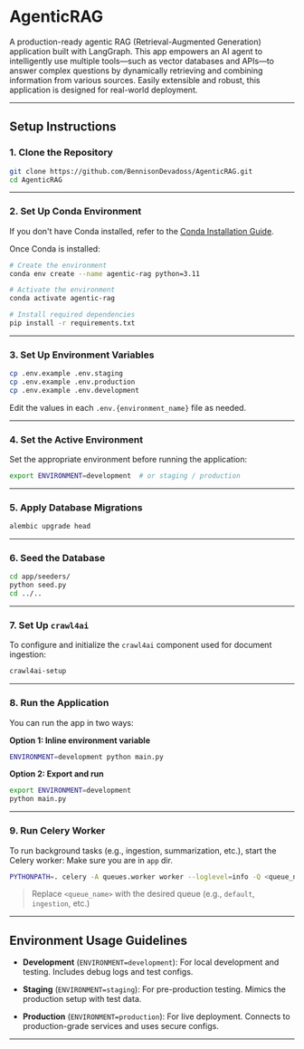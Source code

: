 # AgenticRAG

A production-ready agentic RAG (Retrieval-Augmented Generation) application built with LangGraph. This app empowers an AI agent to intelligently use multiple tools—such as vector databases and APIs—to answer complex questions by dynamically retrieving and combining information from various sources. Easily extensible and robust, this application is designed for real-world deployment.

---

## Setup Instructions

### 1. Clone the Repository

```bash
git clone https://github.com/BennisonDevadoss/AgenticRAG.git
cd AgenticRAG
```

---

### 2. Set Up Conda Environment

If you don't have Conda installed, refer to the [Conda Installation Guide](https://www.anaconda.com/docs/getting-started/miniconda/install).

Once Conda is installed:

```bash
# Create the environment
conda env create --name agentic-rag python=3.11

# Activate the environment
conda activate agentic-rag

# Install required dependencies
pip install -r requirements.txt
```

---

### 3. Set Up Environment Variables

```bash
cp .env.example .env.staging
cp .env.example .env.production
cp .env.example .env.development
```

Edit the values in each `.env.{environment_name}` file as needed.

---

### 4. Set the Active Environment

Set the appropriate environment before running the application:

```bash
export ENVIRONMENT=development  # or staging / production
```

---

### 5. Apply Database Migrations

```bash
alembic upgrade head
```

---

### 6. Seed the Database

```bash
cd app/seeders/
python seed.py
cd ../..
```

---

### 7. Set Up `crawl4ai`

To configure and initialize the `crawl4ai` component used for document ingestion:

```bash
crawl4ai-setup
```

---

### 8. Run the Application

You can run the app in two ways:

**Option 1: Inline environment variable**

```bash
ENVIRONMENT=development python main.py
```

**Option 2: Export and run**

```bash
export ENVIRONMENT=development
python main.py
```

---

### 9. Run Celery Worker

To run background tasks (e.g., ingestion, summarization, etc.), start the Celery worker: Make sure you are in `app` dir.

```bash
PYTHONPATH=. celery -A queues.worker worker --loglevel=info -Q <queue_name>
```

> Replace `<queue_name>` with the desired queue (e.g., `default`, `ingestion`, etc.)

---

## Environment Usage Guidelines

- **Development** (`ENVIRONMENT=development`):
  For local development and testing. Includes debug logs and test configs.

- **Staging** (`ENVIRONMENT=staging`):
  For pre-production testing. Mimics the production setup with test data.

- **Production** (`ENVIRONMENT=production`):
  For live deployment. Connects to production-grade services and uses secure configs.

---
